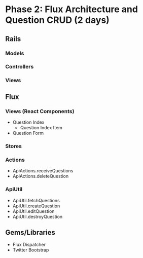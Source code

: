 # Phase 2: Flux Architecture and Question CRUD (2 days)

## Rails
### Models


### Controllers

### Views

## Flux
### Views (React Components)
* Question Index
  - Question Index Item
* Question Form 

### Stores

### Actions
* ApiActions.receiveQuestions
* ApiActions.deleteQuestion

### ApiUtil
* ApiUtil.fetchQuestions
* ApiUtil.createQuestion
* ApiUtil.editQuestion
* ApiUtil.destroyQuestion

## Gems/Libraries
* Flux Dispatcher
* Twitter Bootstrap
